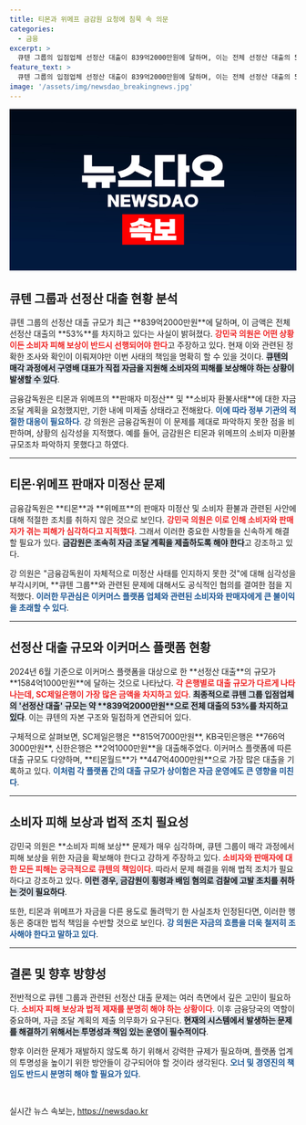 ```yaml
---
title: 티몬과 위메프 금감원 요청에 침묵 속 의문
categories:
  - 금융
excerpt: >
  큐텐 그룹의 입점업체 선정산 대출이 839억2000만원에 달하며, 이는 전체 선정산 대출의 53%를 차지한다. 강민국 의원은 피해 보상이 반드시 이뤄져야 한다고 촉구하며, 자금 유용이 확인되면 검찰 고발 필요성을 강조했다.
feature_text: >
  큐텐 그룹의 입점업체 선정산 대출이 839억2000만원에 달하며, 이는 전체 선정산 대출의 53%를 차지한다. 강민국 의원은 피해 보상이 반드시 이뤄져야 한다고 촉구하며, 자금 유용이 확인되면 검찰 고발 필요성을 강조했다.
image: '/assets/img/newsdao_breakingnews.jpg'
---
```


<p><img src="/assets/img/newsdao_breakingnews.jpg" alt="cryptoinkorea 속보" /></p>

<h2 data-ke-size="size26">큐텐 그룹과 선정산 대출 현황 분석</h2>

<p data-ke-size="size16">큐텐 그룹의 선정산 대출 규모가 최근 **839억2000만원**에 달하며, 이 금액은 전체 선정산 대출의 **53%**를 차지하고 있다는 사실이 밝혀졌다. <b><span style="color: #ee2323;">강민국 의원은 어떤 상황이든 소비자 피해 보상이 반드시 선행되어야 한다</span></b>고 주장하고 있다. 현재 이와 관련된 정확한 조사와 확인이 이뤄져야만 이번 사태의 책임을 명확히 할 수 있을 것이다. <b><span style="background-color: #21538527;">큐텐의 매각 과정에서 구영배 대표가 직접 자금을 지원해 소비자의 피해를 보상해야 하는 상황이 발생할 수 있다</span></b>.</p>

<p data-ke-size="size16">금융감독원은 티몬과 위메프의 **판매자 미정산** 및 **소비자 환불사태**에 대한 자금 조달 계획을 요청했지만, 기한 내에 미제출 상태라고 전해왔다. <b><span style="color: #1a5490;">이에 따라 정부 기관의 적절한 대응이 필요하다</span></b>. 강 의원은 금융감독원이 이 문제를 제대로 파악하지 못한 점을 비판하며, 상황의 심각성을 지적했다. 예를 들어, 금감원은 티몬과 위메프의 소비자 미환불 규모조차 파악하지 못했다고 하였다.</p>

<hr>

<h2 data-ke-size="size26">티몬·위메프 판매자 미정산 문제</h2>

<p data-ke-size="size16">금융감독원은 **티몬**과 **위메프**의 판매자 미정산 및 소비자 환불과 관련된 사안에 대해 적절한 조치를 취하지 않은 것으로 보인다. <b><span style="color: #ee2323;">강민국 의원은 이로 인해 소비자와 판매자가 겪는 피해가 심각하다고 지적했다</span></b>. 그래서 이러한 중요한 사항들을 신속하게 해결할 필요가 있다. <b><span style="background-color: #21538527;">금감원은 조속히 자금 조달 계획을 제출하도록 해야 한다</span></b>고 강조하고 있다.</p>

<p data-ke-size="size16">강 의원은 "금융감독원이 자체적으로 미정산 사태를 인지하지 못한 것"에 대해 심각성을 부각시키며, **큐텐 그룹**와 관련된 문제에 대해서도 공식적인 협의를 결여한 점을 지적했다. <b><span style="color: #1a5490;">이러한 무관심은 이커머스 플랫폼 업체와 관련된 소비자와 판매자에게 큰 불이익을 초래할 수 있다</span></b>.</p>

<hr>

<h2 data-ke-size="size26">선정산 대출 규모와 이커머스 플랫폼 현황</h2>

<p data-ke-size="size16">2024년 6월 기준으로 이커머스 플랫폼을 대상으로 한 **선정산 대출**의 규모가 **1584억1000만원**에 달하는 것으로 나타났다. <b><span style="color: #ee2323;">각 은행별로 대출 규모가 다르게 나타나는데, SC제일은행이 가장 많은 금액을 차지하고 있다</span></b>. <b><span style="background-color: #21538527;">최종적으로 큐텐 그룹 입점업체의 '선정산 대출' 규모는 약 **839억2000만원**으로 전체 대출의 53%를 차지하고 있다</span></b>. 이는 큐텐의 자본 구조와 밀접하게 연관되어 있다.</p>

<p data-ke-size="size16">구체적으로 살펴보면, SC제일은행은 **815억7000만원**, KB국민은행은 **766억3000만원**, 신한은행은 **2억1000만원**을 대출해주었다. 이커머스 플랫폼에 따른 대출 규모도 다양하며, **티몬월드**가 **447억4000만원**으로 가장 많은 대출을 기록하고 있다. <b><span style="color: #1a5490;">이처럼 각 플랫폼 간의 대출 규모가 상이함은 자금 운영에도 큰 영향을 미친다</span></b>.</p>

<hr>

<h2 data-ke-size="size26">소비자 피해 보상과 법적 조치 필요성</h2>

<p data-ke-size="size16">강민국 의원은 **소비자 피해 보상** 문제가 매우 심각하며, 큐텐 그룹이 매각 과정에서 피해 보상을 위한 자금을 확보해야 한다고 강하게 주장하고 있다. <b><span style="color: #ee2323;">소비자와 판매자에 대한 모든 피해는 궁극적으로 큐텐의 책임이다</span></b>. 따라서 문제 해결을 위해 법적 조치가 필요하다고 강조하고 있다. <b><span style="background-color: #21538527;">이런 경우, 금감원이 횡령과 배임 혐의로 검찰에 고발 조치를 취하는 것이 필요하다</span></b>.</p>

<p data-ke-size="size16">또한, 티몬과 위메프가 자금을 다른 용도로 돌려막기 한 사실조차 인정된다면, 이러한 행동은 중대한 법적 책임을 수반할 것으로 보인다. <b><span style="color: #1a5490;">강 의원은 자금의 흐름을 더욱 철저히 조사해야 한다고 말하고 있다</span></b>.</p>

<hr>

<h2 data-ke-size="size26">결론 및 향후 방향성</h2>

<p data-ke-size="size16">전반적으로 큐텐 그룹과 관련된 선정산 대출 문제는 여러 측면에서 깊은 고민이 필요하다. <b><span style="color: #ee2323;">소비자 피해 보상과 법적 제재를 분명히 해야 하는 상황이다</span></b>. 이후 금융당국의 역할이 중요하며, 자금 조달 계획의 제출 의무화가 요구된다. <b><span style="background-color: #21538527;">현재의 시스템에서 발생하는 문제를 해결하기 위해서는 투명성과 책임 있는 운영이 필수적이다</span></b>.</p>

<p data-ke-size="size16">향후 이러한 문제가 재발하지 않도록 하기 위해서 강력한 규제가 필요하며, 플랫폼 업계의 투명성을 높이기 위한 방안들이 강구되어야 할 것이라 생각된다. <b><span style="color: #1a5490;">오너 및 경영진의 책임도 반드시 분명히 해야 할 필요가 있다</span></b>.</p>

<p data-ke-size="size16">&nbsp;</p>
실시간 뉴스 속보는, <a href="https://newsdao.kr" rel="dofollow">https://newsdao.kr</a>


